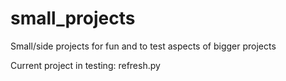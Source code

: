 # small_projects
Small/side projects for fun and to test aspects of bigger projects

Current project in testing: refresh.py
